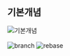 ## 기본개념
![기본개념](https://user-images.githubusercontent.com/73588175/110216806-7382bd00-7ef4-11eb-9a15-6fb259dd2389.png)
<br><br>
![branch](https://user-images.githubusercontent.com/73588175/110217802-7502b400-7ef9-11eb-8163-fd2e3b720cab.png)
![rebase](https://user-images.githubusercontent.com/73588175/110221814-9bcce480-7f11-11eb-848a-b28531e4c9ff.png)
